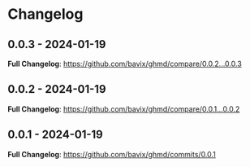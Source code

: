 # Changelog

## 0.0.3 - 2024-01-19

**Full Changelog**: https://github.com/bavix/ghmd/compare/0.0.2...0.0.3

## 0.0.2 - 2024-01-19

**Full Changelog**: https://github.com/bavix/ghmd/compare/0.0.1...0.0.2

## 0.0.1 - 2024-01-19

**Full Changelog**: https://github.com/bavix/ghmd/commits/0.0.1
